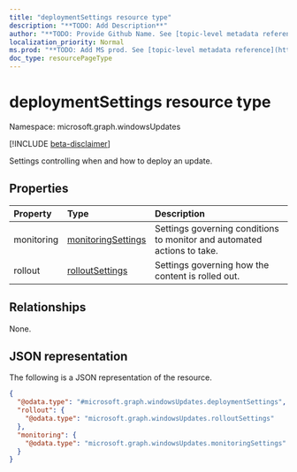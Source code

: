 ```yaml
---
title: "deploymentSettings resource type"
description: "**TODO: Add Description**"
author: "**TODO: Provide Github Name. See [topic-level metadata reference](https://msgo.azurewebsites.net/add/document/guidelines/metadata.html#topic-level-metadata)**"
localization_priority: Normal
ms.prod: "**TODO: Add MS prod. See [topic-level metadata reference](https://msgo.azurewebsites.net/add/document/guidelines/metadata.html#topic-level-metadata)**"
doc_type: resourcePageType
---
```


# deploymentSettings resource type

Namespace: microsoft.graph.windowsUpdates

[!INCLUDE [beta-disclaimer](../../includes/beta-disclaimer.md)]

Settings controlling when and how to deploy an update.

## Properties
|Property|Type|Description|
|:---|:---|:---|
|monitoring|[monitoringSettings](../resources/windowsupdates-monitoringsettings.md)|Settings governing conditions to monitor and automated actions to take.|
|rollout|[rolloutSettings](../resources/windowsupdates-rolloutsettings.md)|Settings governing how the content is rolled out.|

## Relationships
None.

## JSON representation
The following is a JSON representation of the resource.
<!-- {
  "blockType": "resource",
  "@odata.type": "microsoft.graph.windowsUpdates.deploymentSettings"
}
-->
``` json
{
  "@odata.type": "#microsoft.graph.windowsUpdates.deploymentSettings",
  "rollout": {
    "@odata.type": "microsoft.graph.windowsUpdates.rolloutSettings"
  },
  "monitoring": {
    "@odata.type": "microsoft.graph.windowsUpdates.monitoringSettings"
  }
}
```

